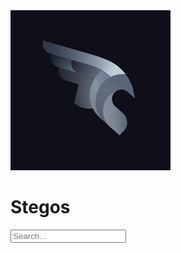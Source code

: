 <div class="stegos-header-wrapper">
  <div class="stegos-header">
      <img src="images/favicon.png"/>
      <h1>Stegos</h1>
  </div>
  <div>
    <div class="searchbox">
      <input data-search-input id="search-by" type="text" placeholder="Search...">
    </div>
    <script type="text/javascript" src="lunr.min.js"></script>
    <script type="text/javascript" src="auto-complete.js"></script>
    <link href="auto-complete.css" rel="stylesheet">
    <script type="text/javascript" src="search.js"></script>
  </div>
</div>

